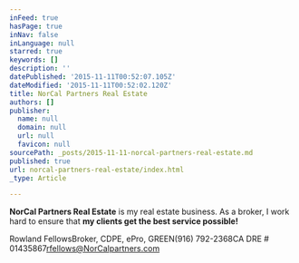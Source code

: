 ```yaml
---
inFeed: true
hasPage: true
inNav: false
inLanguage: null
starred: true
keywords: []
description: ''
datePublished: '2015-11-11T00:52:07.105Z'
dateModified: '2015-11-11T00:52:02.120Z'
title: NorCal Partners Real Estate
authors: []
publisher:
  name: null
  domain: null
  url: null
  favicon: null
sourcePath: _posts/2015-11-11-norcal-partners-real-estate.md
published: true
url: norcal-partners-real-estate/index.html
_type: Article

---
```

**NorCal Partners Real Estate** is my real estate business.  As a broker, I work hard to ensure that **my clients get the best service possible!**

Rowland FellowsBroker, CDPE, ePro, GREEN(916) 792-2368CA DRE \# 01435867[rfellows@NorCalpartners.com][0]

[0]: mailto:rfellows@NorCalpartners.com